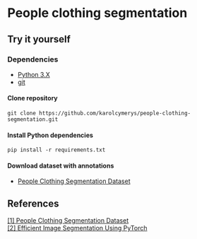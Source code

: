 # People clothing segmentation


## Try it yourself

### Dependencies  

- [Python 3.X](https://www.python.org/downloads/)
- [git](https://git-scm.com/downloads)

#### Clone repository

```shell
git clone https://github.com/karolcymerys/people-clothing-segmentation.git
```

#### Install Python dependencies

```shell
pip install -r requirements.txt
```

#### Download dataset with annotations

- [People Clothing Segmentation Dataset](https://www.kaggle.com/datasets/rajkumarl/people-clothing-segmentation/data)


## References

[[1] People Clothing Segmentation Dataset](https://www.kaggle.com/datasets/rajkumarl/people-clothing-segmentation/data)  
[[2] Efficient Image Segmentation Using PyTorch](https://towardsdatascience.com/efficient-image-segmentation-using-pytorch-part-1-89e8297a0923)
